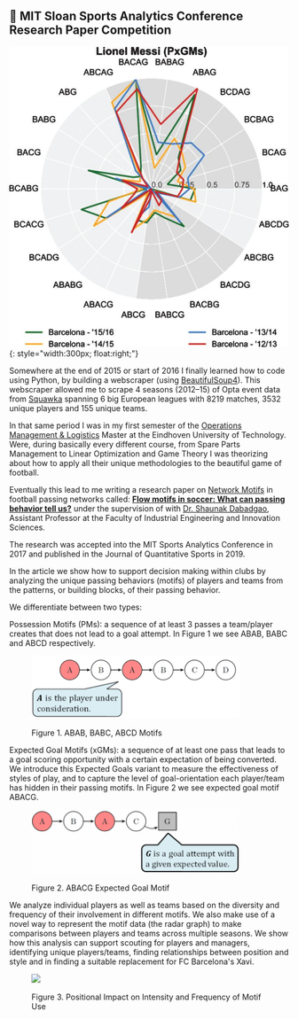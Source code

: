 ## 🔬 MIT Sloan Sports Analytics Conference Research Paper Competition

![Messi's Flow Motif Style Radar Graph](/imgs/messi.jpg){: style="width:300px; float:right;"}

Somewhere at the end of 2015 or start of 2016 I finally learned how to code using Python,
by building a webscraper (using [BeautifulSoup4](https://pypi.org/project/beautifulsoup4/)).
This webscraper allowed me to scrape 4 seasons (2012–15) of Opta event data from [Squawka](https://www.squawka.com) spanning 6 big European leagues with 8219 matches,
3532 unique players and 155 unique teams.

In that same period I was in my first semester of the [Operations Management & Logistics](https://www.tue.nl/en/education/graduate-school/master-operations-management-and-logistics/) Master at the Eindhoven University of Technology.
Were, during basically every different course, from Spare Parts Management to Linear Optimization and Game Theory I was theorizing about
how to apply all their unique methodologies to the beautiful game of football.

Eventually this lead to me writing a research paper on [Network Motifs](https://en.wikipedia.org/wiki/Network_motif) in football passing networks called: [<b>Flow motifs in soccer: What can passing behavior tell us?</b>](https://content.iospress.com/download/journal-of-sports-analytics/jsa190290?id=journal-of-sports-analytics%2Fjsa190290)
 under the supervision of with [Dr. Shaunak Dabadgao](https://research.tue.nl/en/persons/shaunak-s-dabadghao/publications/), Assistant Professor at the Faculty of Industrial Engineering and Innovation Sciences.

The research was accepted into the MIT Sports Analytics Conference in 2017 and published in the Journal of Quantitative Sports in 2019.

In the article we show how to support decision making within clubs by analyzing the unique passing behaviors (motifs)
of players and teams from the patterns, or building blocks, of their passing behavior.

We differentiate between two types:

Possession Motifs (PMs): a sequence of at least 3 passes a team/player creates that does not lead to a goal attempt.
In Figure 1 we see ABAB, BABC and ABCD respectively.

<figure>    
    <p><img src="/imgs/flow_motifs.png" width="375"></p>
    <figcaption>Figure 1. ABAB, BABC, ABCD Motifs
    </figcaption>    
</figure>

Expected Goal Motifs (xGMs): a sequence of at least one pass that leads to a goal scoring opportunity with a certain
 expectation of being converted. We introduce this Expected Goals variant to measure the effectiveness of styles of play,
 and to capture the level of goal-orientation each player/team has hidden in their passing motifs.
 In Figure 2 we see expected goal motif ABACG.
 <figure>    
    <p><img src="/imgs/flow_motifs_2.png" width="375"></p>
    <figcaption> Figure 2. ABACG Expected Goal Motif
    </figcaption>    
</figure>

We analyze individual players as well as teams based on the diversity and frequency of their involvement in different motifs.
 We also make use of a novel way to represent the motif data (the radar graph) to make comparisons between players and teams across multiple seasons.
 We show how this analysis can support scouting for players and managers, identifying unique players/teams, finding relationships between position and style and in finding a suitable replacement for FC Barcelona's Xavi.

 <figure>    
    <p><img src="/imgs/ABCD.png" width="400"></p>
    <figcaption> Figure 3. Positional Impact on Intensity and Frequency of Motif Use
    </figcaption>    
 </figure>
